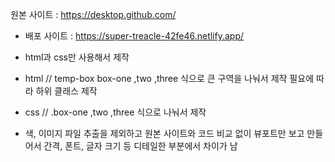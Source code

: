 원본 사이트  : https://desktop.github.com/
- 배포 사이트 : https://super-treacle-42fe46.netlify.app/
- html과 css만 사용해서 제작
- html // temp-box box-one ,two ,three 식으로 큰 구역을 나눠서 제작
  필요에 따라 하위 클래스 제작 

- css // .box-one ,two ,three 식으로 나눠서 제작 
  

- 색, 이미지 파일 추출을 제외하고 
  원본 사이트와 코드 비교 없이 뷰포트만 보고 만들어서 
  간격, 폰트, 글자 크기 등
  디테일한 부분에서 차이가 남 

